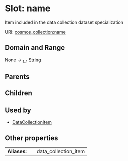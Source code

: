 
# Slot: name

Item included in the data collection dataset specialization

URI: [cosmos_collection:name](https://www.cdisc.org/cosmos/collection_v1.0name)


## Domain and Range

None &#8594;  <sub>1..1</sub> [String](types/String.md)

## Parents


## Children


## Used by

 * [DataCollectionItem](DataCollectionItem.md)

## Other properties

|  |  |  |
| --- | --- | --- |
| **Aliases:** | | data_collection_item |
